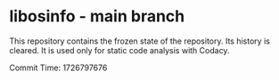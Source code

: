 # libosinfo - main branch

This repository contains the frozen state of the repository.
Its history is cleared. It is used only for static code
analysis with Codacy.

Commit Time: 1726797676